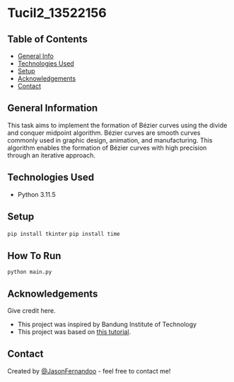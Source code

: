 # Tucil2_13522156

## Table of Contents
* [General Info](#general-information)
* [Technologies Used](#technologies-used)
* [Setup](#setup)
* [Acknowledgements](#acknowledgements)
* [Contact](#contact)

## General Information
This task aims to implement the formation of Bézier curves using the divide and conquer midpoint algorithm. Bézier curves are smooth curves commonly used in graphic design, animation, and manufacturing. This algorithm enables the formation of Bézier curves with high precision through an iterative approach.


## Technologies Used
- Python 3.11.5


## Setup
`pip install tkinter`
`pip install time`

## How To Run
`python main.py`


## Acknowledgements
Give credit here.
- This project was inspired by Bandung Institute of Technology
- This project was based on [this tutorial](https://informatika.stei.itb.ac.id/~rinaldi.munir/Stmik/2019-2020/Aplikasi-Divide-and-Conquer-2020.pdf).


## Contact
Created by [@JasonFernandoo](https://github.com/JasonFernandoo) - feel free to contact me!
